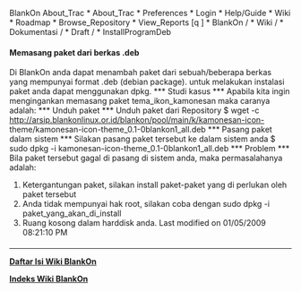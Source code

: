 












   BlankOn
 About_Trac
    * About_Trac
    * Preferences
    * Login
    * Help/Guide
    * Wiki
    * Roadmap
    * Browse_Repository
    * View_Reports
[q                 ]
    * BlankOn  /
    * Wiki  /
    * Dokumentasi  /
    * Draft  /
    * InstallProgramDeb

#### Memasang paket dari berkas .deb
Di BlankOn anda dapat menambah paket dari sebuah/beberapa berkas yang mempunyai
format .deb (debian package). untuk melakukan instalasi paket anda dapat
menggunakan dpkg.
*** Studi kasus ***
Apabila kita ingin mengingankan memasang paket ​tema_ikon_kamonesan maka
caranya adalah:
*** Unduh paket ***
Unduh paket dari Repository
$ wget -c http://arsip.blankonlinux.or.id/blankon/pool/main/k/kamonesan-icon-
theme/kamonesan-icon-theme_0.1-0blankon1_all.deb
*** Pasang paket dalam sistem ***
Silakan pasang paket tersebut ke dalam sistem anda
$ sudo dpkg -i kamonesan-icon-theme_0.1-0blankon1_all.deb
*** Problem ***
Bila paket tersebut gagal di pasang di sistem anda, maka permasalahanya adalah:
   1. Ketergantungan paket, silakan install paket-paket yang di perlukan oleh
      paket tersebut
   2. Anda tidak mempunyai hak root, silakan coba dengan
      sudo dpkg -i paket_yang_akan_di_install
   3. Ruang kosong dalam harddisk anda.
Last modified on 01/05/2009 08:21:10 PM
#### 
    







---
[**Daftar Isi Wiki BlankOn**](/DaftarIsi/README.md)
 
[**Indeks Wiki BlankOn**](/Indeks.md)



